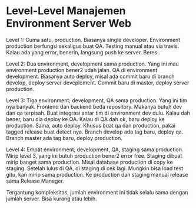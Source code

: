 # Level-Level Manajemen Environment Server Web

Level 1: Cuma satu, production. Biasanya single developer. Environment production berfungsi sekaligus buat QA. Testing manual atau via travis. Kalau ada yang error, benerin, langsung push ke server. Beres.

Level 2: Dua environment, development sama production. Yang ini mau environment production bener2 udah jalan. QA di environment development. Biasanya auto deploy, misal ada commit baru di branch develop, deploy server deveploment. Commit baru di master, deploy server production.

Level 3: Tiga environment; development, QA sama production. Yang ini tim nya banyak. Frontend dan backend beda repository. Makanya butuh dev dan qa terpisah. Buat integrasi antar tim di environment dev dulu. Kalau dah bener, baru dia deploy ke QA. Kalau di QA dah ok, baru deploy ke production. Sama, auto deploy. Khusus buat qa dan production, pakai tagged release buat detect nya. Branch develop ada tag baru, deploy qa. Branch master ada tag baru, deploy production.

Level 4: Empat environment; development, QA, staging sama production. Mirip level 3, yang ini butuh production bener2 error free. Staging dibuat mirip banget sama production. Misal database production di copy ke staging. Setelah lulus di QA, di staging di cek lagi. Mungkin bisa load test gitu, kan mirip sama production. Ke production dan staging manual release sama Release Manager.

Tergantung kompleksitas, jumlah environment ini tidak selalu sama dengan jumlah server. Bisa kurang atau lebih.
